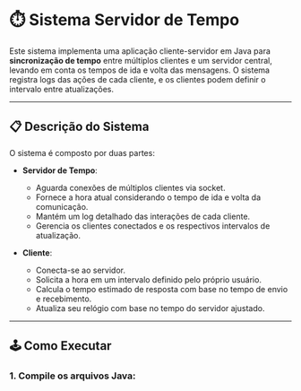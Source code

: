 # ⏱️ Sistema Servidor de Tempo

Este sistema implementa uma aplicação cliente-servidor em Java para **sincronização de tempo** entre múltiplos clientes e um servidor central, levando em conta os tempos de ida e volta das mensagens. O sistema registra logs das ações de cada cliente, e os clientes podem definir o intervalo entre atualizações.

---

## 📋 Descrição do Sistema

O sistema é composto por duas partes:

- **Servidor de Tempo**:
  - Aguarda conexões de múltiplos clientes via socket.
  - Fornece a hora atual considerando o tempo de ida e volta da comunicação.
  - Mantém um log detalhado das interações de cada cliente.
  - Gerencia os clientes conectados e os respectivos intervalos de atualização.

- **Cliente**:
  - Conecta-se ao servidor.
  - Solicita a hora em um intervalo definido pelo próprio usuário.
  - Calcula o tempo estimado de resposta com base no tempo de envio e recebimento.
  - Atualiza seu relógio com base no tempo do servidor ajustado.

---

## 🕹 Como Executar

### 1. Compile os arquivos Java:
